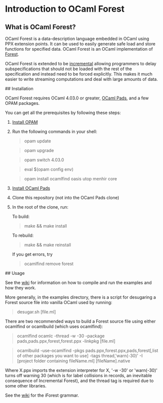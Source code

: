 # Introduction to OCaml Forest

## What is OCaml Forest?

OCaml Forest is a data-description language embedded in OCaml using PPX
extension points. It can be used to easily generate safe load and store
functions for specified data.  OCaml Forest is an OCaml implementation of
[Forest][forestproj].

OCaml Forest is extended to be [incremental][iForest] allowing programmers to
delay subspecifications that should not be loaded with the rest of
the specification and instead need to be forced explicitly. This makes
it much easier to write streaming computations and deal with large
amounts of data.

<a name="install"/>
## Installation

OCaml Forest requires OCaml 4.03.0 or greater, [OCaml Pads][opads],
and a few OPAM packages.

You can get all the prerequisites by following these steps:

1. [Install OPAM][opamInstall]
2. Run the following commands in your shell:

   > opam update

   > opam upgrade

   > opam switch 4.03.0

   > eval $(opam config env)

   > opam install ocamlfind oasis utop menhir core

3. [Install OCaml Pads][opadsInstall]
4. Clone this repository (not into the OCaml Pads clone)
5. In the root of the clone, run:

   To build:

   > make && make install

   To rebuild:

   > make && make reinstall

   If you get errors, try

   > ocamlfind remove forest

<a name="usage"/>
## Usage

See the [wiki][wikiEx] for information on how to compile and run the
examples and how they work.

More generally, in the examples directory, there is a script for
desugaring a Forest source file into vanilla OCaml used by running:

> desugar.sh [file.ml]

There are two recommended ways to build a Forest source file using
either ocamlfind or ocamlbuild (which uses ocamlfind):

> ocamlfind ocamlc -thread -w -30 -package pads,pads.ppx,forest,forest.ppx -linkpkg [file.ml]

> ocamlbuild -use-ocamlfind -pkgs
  pads.ppx,forest.ppx,pads,forest[,list of other packages you want to
  use] -tags thread,'warn(-30)' -I [project folder containing
  fileName.ml] [fileName].native
  
Where X.ppx imports the extension interpreter for X, '-w -30' or
'warn(-30)' turns off warning 30 (which is for label collisions in
records, an inevitable consequence of Incremental Forest), and the
thread tag is required due to some other libraries.
  
See the [wiki][wikiGrammar] for the iForest grammar.

[forestproj]: http://forestproj.org/ "Forest Project"
[opads]: https://github.com/padsproj/opads "OCaml Pads Repository"
[opadsInstall]: https://github.com/padsproj/opads#install "Installing OCaml Pads"
[iForest]:
http://www.cs.cornell.edu/~dilorenzo/docs/incremental-forest.pdf
"Incremental Forest Paper"
[opamInstall]: https://opam.ocaml.org/doc/Install.html
"How to install OPAM"
[wikiEx]:
https://github.com/padsproj/oforest/wiki/Getting-Started-with-Incremental-Forest#examples
"Incremental Forest Examples"
[wikiGrammar]:
https://github.com/padsproj/oforest/wiki/Getting-Started-with-Incremental-Forest#grammar
"Incremental Forest Grammar"